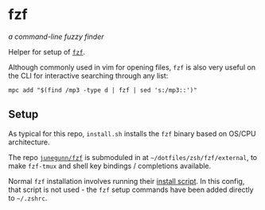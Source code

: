 fzf
===========

_a command-line fuzzy finder_

Helper for setup of [`fzf`](https://github.com/junegunn/fzf).

Although commonly used in vim for opening files, `fzf` is also very useful on the CLI for
interactive searching through any list:

    mpc add "$(find /mp3 -type d | fzf | sed 's:/mp3::')"

Setup
-----------

As typical for this repo, `install.sh` installs the `fzf` binary based on OS/CPU architecture.

The repo [`junegunn/fzf`](https://github.com/junegunn/fzf) is submoduled in at
`~/dotfiles/zsh/fzf/external`, to make `fzf-tmux` and shell key bindings / completions available.

Normal `fzf` installation involves running their
[install script](https://github.com/junegunn/fzf/blob/master/install). In this config, that script
is not used - the `fzf` setup commands have been added directly to `~/.zshrc`.
